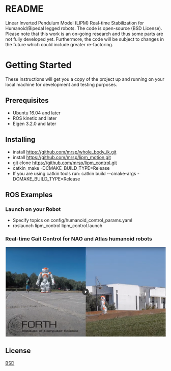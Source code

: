 # README
Linear Inverted Pendulum Model (LIPM) Real-time Stabilization for Humanoid/Bipedal legged robots. The code is open-source (BSD License). Please note that this work is an on-going research and thus some parts are not fully developed yet. Furthermore, the code will be subject to changes in the future which could include greater re-factoring.


# Getting Started
These instructions will get you a copy of the project up and running on your local machine for development and testing purposes.

## Prerequisites
* Ubuntu 16.04 and later
* ROS kinetic and later
* Eigen 3.2.0 and later

## Installing
* install https://github.com/mrsp/whole_body_ik.git
* install https://github.com/mrsp/lipm_motion.git
* git clone https://github.com/mrsp/lipm_control.git
* catkin_make -DCMAKE_BUILD_TYPE=Release 
* If you are using catkin tools run: catkin build  --cmake-args -DCMAKE_BUILD_TYPE=Release 

## ROS Examples
### Launch on your Robot 
* Specify topics on config/humanoid_control_params.yaml
* roslaunch lipm_control lipm_control.launch

### Real-time Gait Control for NAO and Atlas humanoid robots
[![YouTube Link](img/NAO.png)  ](https://www.youtube.com/watch?v=DD0I0H3wR7c)

## License
[BSD](LICENSE) 
